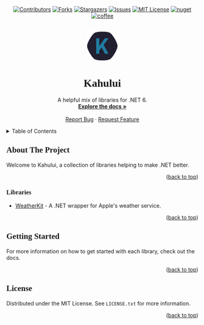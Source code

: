 <div id="top"></div>



<!-- PROJECT SHIELDS -->
<div align="center">

[![Contributors][contributors-shield]][contributors-url]
[![Forks][forks-shield]][forks-url]
[![Stargazers][stars-shield]][stars-url]
[![Issues][issues-shield]][issues-url]
[![MIT License][license-shield]][license-url]
[![nuget][nuget-shield]][nuget-url]
[![coffee][coffee-shield]][coffee-url]

</div>

<style>
    @import url('https://fonts.googleapis.com/css2?family=Righteous&display=swap');
    h1, h2, h3, h4, h5, h6 {
        font-family: Righteous;
    }
</style>

<!-- PROJECT LOGO -->
<br />
<div align="center">
  <a href="https://github.com/varyamereon/kahului">
    <img src="Images/Logo.png" alt="Logo" width="80" height="80">
  </a>

<h1 align="center">Kahului</h3>

  <p align="center">
    A helpful mix of libraries for .NET 6.
    <br />
    <a href="https://github.com/varyamereon/kahului/wiki"><strong>Explore the docs »</strong></a>
    <br />
    <br />
    <a href="https://github.com/varyamereon/kahului/issues">Report Bug</a>
    ·
    <a href="https://github.com/varyamereon/kahului/issues">Request Feature</a>
  </p>
</div>



<!-- TABLE OF CONTENTS -->
<details>
  <summary>Table of Contents</summary>
  <ol>
    <li>
      <a href="#about-the-project">About The Project</a>
      <ul>
        <li><a href="#libraries">Libraries</a></li>
      </ul>
    </li>
    <li>
      <a href="#getting-started">Getting Started</a>
    </li>
    <!-- <li><a href="#contributing">Contributing</a></li> -->
    <li><a href="#license">License</a></li>
  </ol>
</details>



<!-- ABOUT THE PROJECT -->
## About The Project

<!-- [![Product Name Screen Shot][product-screenshot]](https://example.com) -->

Welcome to Kahului, a collection of libraries helping to make .NET better. 

<p align="right">(<a href="#top">back to top</a>)</p>



### Libraries

* [WeatherKit](https://nuget.org/profiles/varyamereon) - A .NET wrapper for Apple's weather service.

<p align="right">(<a href="#top">back to top</a>)</p>



<!-- GETTING STARTED -->
## Getting Started

For more information on how to get started with each library, check out the docs.

<p align="right">(<a href="#top">back to top</a>)</p>



<!-- CONTRIBUTING -->
<!-- ## Contributing

Contributions are what make the open source community such an amazing place to learn, inspire, and create. Any contributions you make are **greatly appreciated**.

If you have a suggestion that would make this better, please fork the repo and create a pull request. You can also simply open an issue with the tag "enhancement".
Don't forget to give the project a star! Thanks again!

1. Fork the Project
2. Create your Feature Branch (`git checkout -b feature/AmazingFeature`)
3. Commit your Changes (`git commit -m 'Add some AmazingFeature'`)
4. Push to the Branch (`git push origin feature/AmazingFeature`)
5. Open a Pull Request

<p align="right">(<a href="#top">back to top</a>)</p> -->



<!-- LICENSE -->
## License

Distributed under the MIT License. See `LICENSE.txt` for more information.

<p align="right">(<a href="#top">back to top</a>)</p>



<!-- MARKDOWN LINKS & IMAGES -->
<!-- https://www.markdownguide.org/basic-syntax/#reference-style-links -->
[contributors-shield]: https://img.shields.io/github/contributors/varyamereon/kahului.svg?style=for-the-badge
[contributors-url]: https://github.com/varyamereon/kahului/graphs/contributors
[forks-shield]: https://img.shields.io/github/forks/varyamereon/kahului.svg?style=for-the-badge
[forks-url]: https://github.com/varyamereon/kahului/network/members
[stars-shield]: https://img.shields.io/github/stars/varyamereon/kahului.svg?style=for-the-badge
[stars-url]: https://github.com/varyamereon/kahului/stargazers
[issues-shield]: https://img.shields.io/github/issues/varyamereon/kahului.svg?style=for-the-badge
[issues-url]: https://github.com/varyamereon/kahului/issues
[license-shield]: https://img.shields.io/github/license/varyamereon/kahului.svg?style=for-the-badge
[license-url]: https://github.com/varyamereon/kahului/blob/master/LICENSE.txt
[nuget-shield]: https://img.shields.io/badge/-nuget-black.svg?style=for-the-badge&logo=nuget&colorB=555
[nuget-url]: https://www.nuget.org/profiles/varyamereon
[coffee-shield]: https://img.shields.io/badge/-buy_me_a_coffee-black.svg?style=for-the-badge&logo=buymeacoffee&colorB=555
[coffee-url]: https://www.buymeacoffee.com/varyamereon
[product-screenshot]: images/screenshot.png